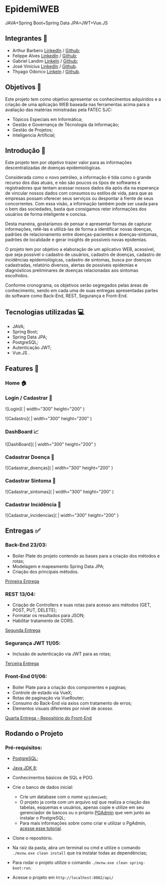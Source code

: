 # EpidemiWEB
JAVA+Spring Boot+Spring Data JPA+JWT+Vue.JS


## Integrantes :bust_in_silhouette:

- Arthur Barbero [LinkedIn](https://www.linkedin.com/in/arthur-barbero/) / [Github](https://github.com/arthurbarbero);
- Felippe Alves [LinkedIn](https://www.linkedin.com/in/felippe-alves-de-paula/) / [Github](https://github.com/FelippeAlves);
- Gabriel Landim [LinkeIn](https://www.linkedin.com/in/gabriel-landim-2b5bb8181/) / [Github](https://github.com/Glandim);
- José Vinícius [LinkedIn](https://www.linkedin.com/in/jose-vinicius-ferreira-santana-903239181/) / [Github](https://github.com/JViniciusF).
- Thyago Odorico [LinkeIn](https://www.linkedin.com/in/thyago-odorico-10ab8a11a/) / [Github](https://github.com/togarci).


## Objetivos :dart:

Este projeto tem como objetivo apresentar os conhecimentos adquiridos e a criação de uma aplicação WEB baseada nas ferramentas acima para a avaliação das matérias ministradas pela FATEC SJC:
- Tópicos Especiais em Informática;
- Gestão e Governança de Técnologia da Informação;
- Gestão de Projetos;
- Inteligencia Artificial;


## Introdução :pencil:

Este projeto tem por objetivo trazer valor para as informações descentralizadas de doenças epidemiológicas.  

Considerada como o novo petróleo, a informação é tida como o grande recurso dos dias atuais, e não são poucos os tipos de softwares e registradores que tentam acessar nossos dados dia após dia na esperança de vincular nossos dados com consumos ou estilos de vida, para que as empresas possam oferecer seus serviços ou despontar à frente de seus concorrentes. Com essa visão, a informação também pode ser usada para o bem das sociedades, basta que consigamos reter informações dos usuários de forma inteligente e concisa.  

Desta maneira, gostaríamos de pensar e apresentar formas de capturar informações, retê-las e utilizá-las de forma a identificar novas doenças, padrões de relacionamento entre doenças-pacientes e doenças-sintomas, padrões de localidade e gerar insights de possíveis novas epidemias.  

O projeto tem por objetivo a elaboração de um aplicativo WEB, acessível, que seja possível o cadastro de usuários, cadastro de doenças, cadastro de incidências epidemiológicas, cadastro de sintomas, busca por doenças cadastradas, relatório diversos, alertas de possíveis epidemias e diagnósticos preliminares de doenças relacionadas aos sintomas escolhidos. 

Conforme cronograma, os objetivos serão segregados pelas áreas de conhecimento, sendo em cada uma de suas entregas apresentadas partes do software como Back-End, REST, Segurança e Front-End. 


## Tecnologias utilizadas :computer:

- JAVA;
- Spring Boot;
- Spring Data JPA;
- PostgreSQL;
- Autenticação JWT;
- Vue.JS .


## Features :wrench:

### Home :house:

### Login / Cadastrar :page_facing_up:

![Login]( | width="300" height="200" )

![Cadastro]( | width="300" height="200" )

### DashBoard :chart_with_upwards_trend:

![DashBoard]( | width="300" height="200" )
### Cadastrar Doença :syringe:

![Cadastrar_doenças]( | width="300" height="200" )
### Cadastrar Sintoma :pill:

![Cadastrar_sintomas]( | width="300" height="200" )
### Cadastrar Incidência :bookmark:

![Cadastrar_incidencias]( | width="300" height="200" )

## Entregas :white_check_mark:

### Back-End 23/03:
- Boiler Plate do projeto contendo as bases para a criação dos métodos e rotas;
- Modelagem e mapeamento Spring Data JPA;
- Criação dos principais métodos.

[Primeira Entrega](https://github.com/arthurbarbero/EpidemiWEB/blob/main/Entrega%201/entrega1.md)


### REST 13/04:
- Criação de Controllers e suas rotas para acesso aos métodos (GET, POST, PUT, DELETE);
- Formatar os resultados para JSON;
- Habilitar tratamento de CORS.

[Segunda Entrega](https://github.com/arthurbarbero/EpidemiWEB/blob/main/Entrega%202/entrega2.md)

### Segurança JWT 11/05:
- Inclusão de autenticação via JWT para as rotas;

[Terceira Entrega](https://github.com/arthurbarbero/EpidemiWEB/blob/main/Entrega%203/entrega3.md)

### Front-End 01/06:
- Boiler Plate para a criação dos componentes e paginas;
- Controle de estado via VueX;
- Rotas de paginação via VueRouter;
- Consumo do Back-End via axios com tratamento de erros;
- Elementos visuais diferentes por nível de acesso.

[Quarta Entrega - Repositório do Front-End]()


## Rodando o Projeto

### Pré-requisitos:

- [PostgreSQL](https://www.postgresql.org/);
- [Java JDK 8](https://www.oracle.com/br/java/technologies/javase/javase-jdk8-downloads.html);
- Conhecimentos básicos de SQL e POO.

- Crie o banco de dados inicial:
  - Crie um database com o nome `epidemiweb`;
  - O projeto ja conta com um arquivo sql que realiza a criação das tabelas, esquemas e usuários, apenas copie e utilize em seu gerenciador de bancos ou o próprio [PGAdmin](https://www.pgadmin.org/download/) que vem junto ao instalar o PostgreSQL;
  - Para mais informações sobre como criar e utilizar o PgAdmin, [acesse esse tutorial](https://www.devmedia.com.br/postgresql-tutorial/33025).

- Clone o repositório.
- Na raiz da pasta, abra um terminal ou cmd e utilize o comando `./mvnw.exe clean install` que ira instalar todas as dependências;
- Para rodar o projeto utilize o comando `./mvnw.exe clean spring-boot:run`.
- Acesse o projeto em `http://localhost:8082/api/`

